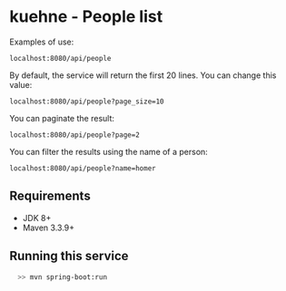 # kuehne - People list

Examples of use:

```
localhost:8080/api/people
```
By default, the service will return the first 20 lines.
You can change this value:
```
localhost:8080/api/people?page_size=10
```

You can paginate the result:
```
localhost:8080/api/people?page=2
```

You can filter the results using the name of a person:
```
localhost:8080/api/people?name=homer
```


## Requirements

  * JDK 8+
  * Maven 3.3.9+

## Running this service

```bash
  >> mvn spring-boot:run
```